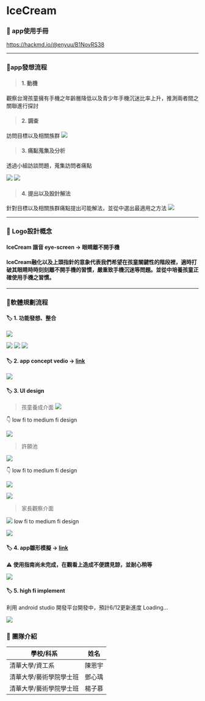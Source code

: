 # **IceCream** 


### :icecream: app使用手冊
https://hackmd.io/@enyuu/B1NovRS38

---

### :icecream:**app發想流程**

> #### 1. 動機 

觀察台灣孩童擁有手機之年齡層降低以及青少年手機沉迷比率上升，推測兩者間之關聯進行探討

> #### 2. 調查

訪問目標以及相關族群
![](https://i.imgur.com/ROrUdl3.png)

>#### 3. 痛點蒐集及分析

透過小組訪談問題，蒐集訪問者痛點

![](https://i.imgur.com/qnY0vMU.png)
![](https://i.imgur.com/2WjjaWh.png)

> #### 4. 提出以及設計解法
針對目標以及相關族群痛點提出可能解法，並從中選出最適用之方法
![](https://i.imgur.com/ORT6RzJ.png)

---

### :icecream: **Logo設計概念**

#### IceCream 諧音 eye-screen  -> 眼睛離不開手機
#### IceCream**融化**以及上頭**指針**的意象代表我們希望在孩童關鍵性的階段裡，適時打破其眼睛時時刻刻離不開手機的習慣，嚴重致手機沉迷等問題。並從中培養孩童正確使用手機之習慣。





---


### :icecream:**軟體規劃流程**

#### :label: 1. 功能發想、整合

![](https://i.imgur.com/ujX2iKc.png)

![](https://i.imgur.com/6w4oeYv.png)
![](https://i.imgur.com/MITw6DU.png)
![](https://i.imgur.com/yIHAxEq.png)

#### :label: 2. app concept vedio -> [link](https://www.youtube.com/watch?v=HkahbRhjPmI&feature=youtu.be)
![](https://i.imgur.com/QvGChd1.png)



#### :label: 3. **UI design**


> 孩童養成介面
![](https://i.imgur.com/4VtW5It.png)


:point_down: low fi to medium fi design


![](https://i.imgur.com/f137iSc.png)

> 許願池

![](https://i.imgur.com/M086D3Q.png)

:point_down: low fi to medium fi design

![](https://i.imgur.com/LhUpo1L.png)

![](https://i.imgur.com/CV3WnvK.png)

> 家長觀察介面


![](https://i.imgur.com/Zj17gxy.png)
low fi to medium fi design

![](https://i.imgur.com/CbGTvRp.png)

#### :label: 4. **app雛形模擬** -> [link](https://xd.adobe.com/view/dd0b9042-fbd3-44f7-76ec-2cc77cd0e6f4-ab3a/screen/6d14a1e0-19aa-43e3-bba1-aa55cb4d682f/New-Wish?fullscreen)
:warning: **使用指南尚未完成，在觀看上造成不便請見諒，並耐心稍等**

![](https://i.imgur.com/lQNgDwD.png)

#### :label: 5. **high fi implement**
利用 android studio 開發平台開發中，預計6/12更新進度 Loading...


![](https://i.imgur.com/hXUpfJh.png)


### :icecream: **團隊介紹**


| 學校/科系 | 姓名 |
| -------- | -------- | 
|  清華大學/資工系    | 陳恩宇    |
|  清華大學/藝術學院學士班    | 鄧心瑀    | 
|  清華大學/藝術學院學士班    | 楊子慕    | 


